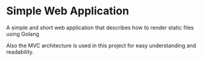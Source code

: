 # Simple Web Application

A simple and short web application that describes how to render static files using Golang

Also the MVC architecture is used in this project for easy understanding and readability.